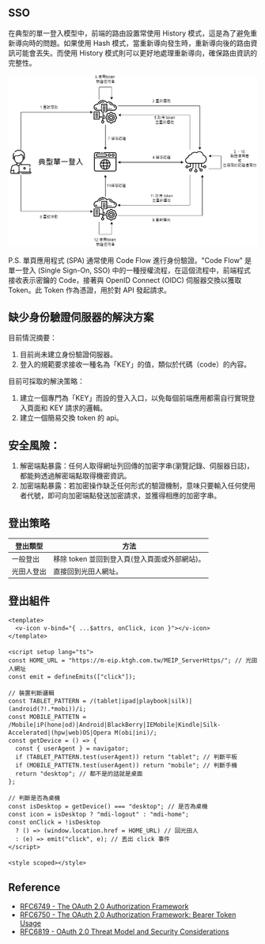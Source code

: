 ## SSO
在典型的單一登入模型中，前端的路由設置常使用 History 模式，這是為了避免重新導向時的問題。如果使用 Hash 模式，當重新導向發生時，重新導向後的路由資訊可能會丟失。而使用 History 模式則可以更好地處理重新導向，確保路由資訊的完整性。

![](/sso.png)

P.S. 單頁應用程式 (SPA) 通常使用 Code Flow 進行身份驗證。"Code Flow" 是單一登入 (Single Sign-On, SSO) 中的一種授權流程，在這個流程中，前端程式接收表示密鑰的 Code，接著與 OpenID Connect (OIDC) 伺服器交換以獲取 Token。此 Token 作為憑證，用於對 API 發起請求。

## 缺少身份驗證伺服器的解決方案

目前情況摘要：
1. 目前尚未建立身份驗證伺服器。
2. 登入的規範要求接收一種名為「KEY」的值，類似於代碼（code）的內容。

目前可採取的解決策略：
1. 建立一個專門為「KEY」而設的登入入口，以免每個前端應用都需自行實現登入頁面和 KEY 請求的邏輯。
2. 建立一個簡易交換 token 的 api。

## 安全風險：
1. 解密端點暴露：任何人取得網址列回傳的加密字串(瀏覽記錄、伺服器日誌)，都能夠透過解密端點取得機密資訊。
2. 加密端點暴露：若加密操作缺乏任何形式的驗證機制，意味只要輸入任何使用者代號，即可向加密端點發送加密請求，並獲得相應的加密字串。

## 登出策略
|登出類型|方法|
|-|-|
|一般登出| 移除 token 並回到登入頁(登入頁面或外部網站)。|
|光田人登出| 直接回到光田人網址。|

## 登出組件
```vue
<template>
  <v-icon v-bind="{ ...$attrs, onClick, icon }"></v-icon>
</template>

<script setup lang="ts">
const HOME_URL = "https://m-eip.ktgh.com.tw/MEIP_ServerHttps/"; // 光田人網址
const emit = defineEmits(["click"]);

// 裝置判斷邏輯
const TABLET_PATTERN = /(tablet|ipad|playbook|silk)|(android(?!.*mobi))/i;
const MOBILE_PATTETN = /Mobile|iP(hone|od)|Android|BlackBerry|IEMobile|Kindle|Silk-Accelerated|(hpw|web)OS|Opera M(obi|ini)/;
const getDevice = () => {
  const { userAgent } = navigator;
  if (TABLET_PATTERN.test(userAgent)) return "tablet"; // 判斷平板
  if (MOBILE_PATTETN.test(userAgent)) return "mobile"; // 判斷手機
  return "desktop"; // 都不是的話就是桌面
};

// 判斷是否為桌機
const isDesktop = getDevice() === "desktop"; // 是否為桌機
const icon = isDesktop ? "mdi-logout" : "mdi-home";
const onClick = !isDesktop
  ? () => (window.location.href = HOME_URL) // 回光田人
  : (e) => emit("click", e); // 丟出 click 事件
</script>

<style scoped></style>
```

## Reference
- [RFC6749 - The OAuth 2.0 Authorization Framework](https://datatracker.ietf.org/doc/html/rfc6749)
- [RFC6750 - The OAuth 2.0 Authorization Framework: Bearer Token Usage](https://datatracker.ietf.org/doc/html/rfc6750)
- [RFC6819 - OAuth 2.0 Threat Model and Security Considerations](https://datatracker.ietf.org/doc/html/rfc6819)